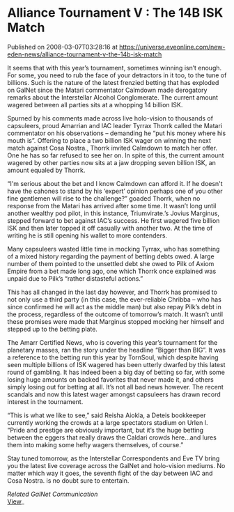 # Alliance Tournament V : The 14B ISK Match
Published on 2008-03-07T03:28:16 at https://universe.eveonline.com/new-eden-news/alliance-tournament-v-the-14b-isk-match

It seems that with this year’s tournament, sometimes winning isn’t enough. For some, you need to rub the face of your detractors in it too, to the tune of billions. Such is the nature of the latest frenzied betting that has exploded on GalNet since the Matari commentator Calmdown made derogatory remarks about the Interstellar Alcohol Conglomerate. The current amount wagered between all parties sits at a whopping 14 billion ISK. 

Spurned by his comments made across live holo-vision to thousands of capsuleers, proud Amarrian and IAC leader Tyrrax Thorrk called the Matari commentator on his observations – demanding he “put his money where his mouth is”. Offering to place a two billion ISK wager on winning the next match against Cosa Nostra., Thorrk invited Calmdown to match her offer. One he has so far refused to see her on. In spite of this, the current amount wagered by other parties now sits at a jaw dropping seven billion ISK, an amount equaled by Thorrk. 

“I'm serious about the bet and I know Calmdown can afford it. If he doesn't have the cahones to stand by his ‘expert’ opinion perhaps one of you other fine gentlemen will rise to the challenge?” goaded Thorrk, when no response from the Matari has arrived after some time. It wasn’t long until another wealthy pod pilot, in this instance, Triumvirate.’s Jovius Marginus, stepped forward to bet against IAC’s success. He first wagered five billion ISK and then later topped it off casually with another two. At the time of writing he is still opening his wallet to more contenders. 

Many capsuleers wasted little time in mocking Tyrrax, who has something of a mixed history regarding the payment of betting debts owed. A large number of them pointed to the unsettled debt she owed to Pilk of Axiom Empire from a bet made long ago, one which Thorrk once explained was unpaid due to Pilk’s “rather distasteful actions.”

This has all changed in the last day however, and Thorrk has promised to not only use a third party (in this case, the ever-reliable Chribba – who has since confirmed he will act as the middle man) but also repay Pilk’s debt in the process, regardless of the outcome of tomorrow’s match. It wasn’t until these promises were made that Marginus stopped mocking her himself and stepped up to the betting plate.

The Amarr Certified News, who is covering this year’s tournament for the planetary masses, ran the story under the headline “Bigger than BIG”. It was a reference to the betting run this year by TornSoul, which despite having seen multiple billions of ISK wagered has been utterly dwarfed by this latest round of gambling. It has indeed been a big day of betting so far, with some losing huge amounts on backed favorites that never made it, and others simply losing out for betting at all. It’s not all bad news however. The recent scandals and now this latest wager amongst capsuleers has drawn record interest in the tournament. 

“This is what we like to see,” said Reisha Aiokla, a Deteis bookkeeper currently working the crowds at a large spectators stadium on Urlen I. “Pride and prestige are obviously important, but it’s the huge betting between the eggers that really draws the Caldari crowds here…and lures them into making some hefty wagers themselves, of course.”

Stay tuned tomorrow, as the Interstellar Correspondents and Eve TV bring you the latest live coverage across the GalNet and holo-vision mediums. No matter which way it goes, the seventh fight of the day between IAC and Cosa Nostra. is no doubt sure to entertain.

_Related GalNet Communication_  
[View](http://myeve.eve-online.com/ingameboard.asp?a=topic&threadID=719024)_
